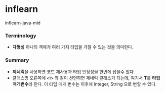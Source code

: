 # inflearn
inflearn-java-mid


### Terminology
- **다형성**  하나의 객체가 여러 가지 타입을 가질 수 있는 것을 의미한다.



### Summary
- **제네릭**을 사용하면 코드 재사용과 타입 안정성을 한번에 잡을수 있다.
- 클래스명 오른쪽에 **`<T>`** 와 같이 선언하면 제네릭 클래스가 되는데, 여기서 **T**를 **타입 매개변수**라 한다. 이 타입 매개 변수는 이후에 Integer, String 으로 변할 수 있다.
 
